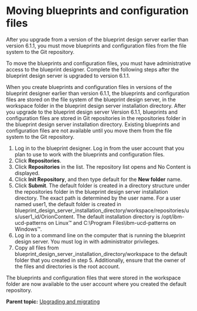 # Moving blueprints and configuration files

After you upgrade from a version of the blueprint design server earlier than version 6.1.1, you must move blueprints and configuration files from the file system to the Git repository.

To move the blueprints and configuration files, you must have administrative access to the blueprint designer. Complete the following steps after the blueprint design server is upgraded to version 6.1.1.

When you create blueprints and configuration files in versions of the blueprint designer earlier than version 6.1.1, the blueprints and configuration files are stored on the file system of the blueprint design server, in the workspace folder in the blueprint design server installation directory. After you upgrade to the blueprint design server Version 6.1.1, blueprints and configuration files are stored in Git repositories in the repositories folder in the blueprint design server installation directory. Existing blueprints and configuration files are not available until you move them from the file system to the Git repository.

1.   Log in to the blueprint designer. Log in from the user account that you plan to use to work with the blueprints and configuration files. 
2.  Click **Repositories**.
3.   Click **Repositories** in the list. The repository list opens and No Content is displayed.
4.  Click **Init Repository**, and then type default for the **New folder** name. 
5.   Click **Submit**. The default folder is created in a directory structure under the repositories folder in the blueprint design server installation directory. The exact path is determined by the user name. For a user named user1, the default folder is created in blueprint\_design\_server\_installation\_directory/workspace/repositories/us/user1\_id/OrionContent. The default installation directory is /opt/ibm-ucd-patterns on Linux™ and C:\\Program Files\\ibm-ucd-patterns on Windows™.
6.   Log in to a command line on the computer that is running the blueprint design server. You must log in with administrator privileges.
7.   Copy all files from blueprint\_design\_server\_installation\_directory/workspace to the default folder that you created in step 5. Additionally, ensure that the owner of the files and directories is the root account.

The blueprints and configuration files that were stored in the workspace folder are now available to the user account where you created the default repository.

**Parent topic:** [Upgrading and migrating](../../com.ibm.udeploy.doc/topics/c_node_upgrading.md)

